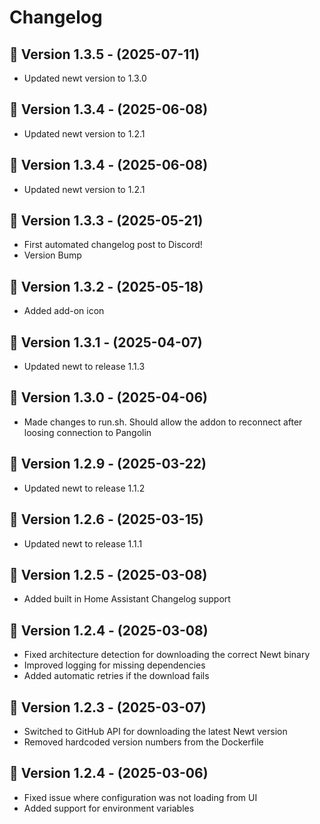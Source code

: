 # Changelog

## 🔹 Version 1.3.5 - (2025-07-11)
- Updated newt version to 1.3.0

## 🔹 Version 1.3.4 - (2025-06-08)
- Updated newt version to 1.2.1

## 🔹 Version 1.3.4 - (2025-06-08)
- Updated newt version to 1.2.1

## 🔹 Version 1.3.3 - (2025-05-21)
- First automated changelog post to Discord!
- Version Bump

## 🔹 Version 1.3.2 - (2025-05-18)
- Added add-on icon

## 🔹 Version 1.3.1 - (2025-04-07)
- Updated newt to release 1.1.3

## 🔹 Version 1.3.0 - (2025-04-06)
- Made changes to run.sh. Should allow the addon to reconnect after loosing connection to Pangolin

## 🔹 Version 1.2.9 - (2025-03-22)
- Updated newt to release 1.1.2

## 🔹 Version 1.2.6 - (2025-03-15)
- Updated newt to release 1.1.1

## 🔹 Version 1.2.5 - (2025-03-08)
- Added built in Home Assistant Changelog support

## 🔹 Version 1.2.4 - (2025-03-08)
- Fixed architecture detection for downloading the correct Newt binary
- Improved logging for missing dependencies
- Added automatic retries if the download fails

## 🔹 Version 1.2.3 - (2025-03-07)
- Switched to GitHub API for downloading the latest Newt version
- Removed hardcoded version numbers from the Dockerfile

## 🔹 Version 1.2.4 - (2025-03-06)
- Fixed issue where configuration was not loading from UI
- Added support for environment variables
